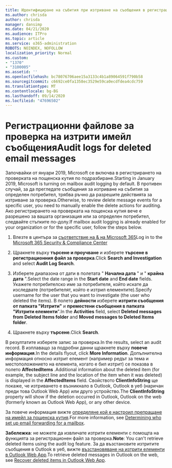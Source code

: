 ```yaml
---
title: Идентифициране на събития при изтриване на съобщения в регистрационни файлове за проверка
ms.author: chrisda
author: chrisda
manager: dansimp
ms.date: 04/21/2020
ms.audience: ITPro
ms.topic: article
ms.service: o365-administration
ROBOTS: NOINDEX, NOFOLLOW
localization_priority: Normal
ms.custom:
- "1370"
- "3100005"
ms.assetid: ''
ms.openlocfilehash: bc78076706aee15a3133c4b1a89064591f790b58
ms.sourcegitcommit: c6692ce0fa1358ec3529e59ca0ecdfdea4cdc759
ms.translationtype: MT
ms.contentlocale: bg-BG
ms.lasthandoff: 09/14/2020
ms.locfileid: "47696502"
---
```

# <a name="audit-logs-for-deleted-email-messages"></a><span data-ttu-id="9c873-102">Регистрационни файлове за проверка на изтрити имейл съобщения</span><span class="sxs-lookup"><span data-stu-id="9c873-102">Audit logs for deleted email messages</span></span>

<span data-ttu-id="9c873-103">Започвайки от януари 2019, Microsoft се включва в регистрирането на проверката на пощенска кутия по подразбиране.</span><span class="sxs-lookup"><span data-stu-id="9c873-103">Starting in January 2019, Microsoft is turning on mailbox audit logging by default.</span></span> <span data-ttu-id="9c873-104">В противен случай, за да прегледате съобщения за изтриване на събития за определен потребител, трябва ръчно да разрешите действията за изтриване за проверка.</span><span class="sxs-lookup"><span data-stu-id="9c873-104">Otherwise, to review delete message events for a specific user, you need to manually enable the delete actions for auditing.</span></span> <span data-ttu-id="9c873-105">Ако регистрирането на проверката на пощенска кутия вече е разрешено за вашата организация или за определен потребител, следвайте стъпките по-долу.</span><span class="sxs-lookup"><span data-stu-id="9c873-105">If mailbox audit logging is already enabled for your organization or for the specific user, follow the steps below.</span></span>

1. <span data-ttu-id="9c873-106">Влезте в центъра за [съответствие на & на Microsoft 365](https://protection.office.com/)</span><span class="sxs-lookup"><span data-stu-id="9c873-106">Log in to the [Microsoft 365 Security & Compliance Center](https://protection.office.com/)</span></span>

2. <span data-ttu-id="9c873-107">Щракнете върху **търсене и проучване** и изберете **търсене в регистрационния файл за проверка**.</span><span class="sxs-lookup"><span data-stu-id="9c873-107">Click **Search and Investigation** and select **Audit Log Search**.</span></span>

3. <span data-ttu-id="9c873-108">Изберете диапазона от дати в полетата " **Начална дата** " и " **крайна дата** ".</span><span class="sxs-lookup"><span data-stu-id="9c873-108">Select the date range in the **Start date** and **End date** fields.</span></span> <span data-ttu-id="9c873-109">Укажете потребителско име за потребителя, който искате да изследвате (потребителят, който е изтрил елементите).</span><span class="sxs-lookup"><span data-stu-id="9c873-109">Specify username for the user that you want to investigate (the user who deleted the items).</span></span> <span data-ttu-id="9c873-110">В полето **дейности** изберете **изтрити съобщения от папката "Изтрити"** и **преместени съобщения в папката "Изтрити елементи**".</span><span class="sxs-lookup"><span data-stu-id="9c873-110">In the **Activities** field, select **Deleted messages from Deleted Items folder** and **Moved messages to Deleted Items folder**.</span></span>

4. <span data-ttu-id="9c873-111">Щракнете върху **търсене**.</span><span class="sxs-lookup"><span data-stu-id="9c873-111">Click **Search**.</span></span>

<span data-ttu-id="9c873-112">В резултатите изберете запис за проверка.</span><span class="sxs-lookup"><span data-stu-id="9c873-112">In the results, select an audit record.</span></span> <span data-ttu-id="9c873-113">В изплаващо за подробни данни щракнете върху **повече информация**.</span><span class="sxs-lookup"><span data-stu-id="9c873-113">In the details flyout, click **More Information**.</span></span> <span data-ttu-id="9c873-114">Допълнителна информация относно изтрит елемент (например редът за тема и местоположението на елемента, когато е бил изтрит) се показва в полето **AffectedItems** .</span><span class="sxs-lookup"><span data-stu-id="9c873-114">Additional information about the deleted item (for example, the subject line and the location of the item when it was deleted) is displayed in the **AffectedItems** field.</span></span> <span data-ttu-id="9c873-115">Свойството **ClientInfoString** ще покаже, че изтриването е възникнало в Outlook, Outlook в уеб (наричан преди това Outlook Web App) или друго устройство.</span><span class="sxs-lookup"><span data-stu-id="9c873-115">The **ClientInfoString** property will show if the deletion occurred in Outlook, Outlook on the web (formerly known as Outlook Web App), or any other device.</span></span>

<span data-ttu-id="9c873-116">За повече информация вижте [определяне кой е настроил препращане на имейл за пощенска кутия](https://docs.microsoft.com/microsoft-365/compliance/auditing-troubleshooting-scenarios#determine-if-a-user-deleted-email-items).</span><span class="sxs-lookup"><span data-stu-id="9c873-116">For more information, see [Determining who set up email forwarding for a mailbox](https://docs.microsoft.com/microsoft-365/compliance/auditing-troubleshooting-scenarios#determine-if-a-user-deleted-email-items).</span></span>

<span data-ttu-id="9c873-117">**Забележка**: не можете да извличате изтрити елементи с помощта на функцията за регистрационен файл за проверка.</span><span class="sxs-lookup"><span data-stu-id="9c873-117">**Note**: You can't retrieve deleted items using the audit log feature.</span></span> <span data-ttu-id="9c873-118">За да възстановите изтритите съобщения в Outlook в уеб, вижте [възстановяване на изтрити елементи в Outlook Web App](https://support.office.com/article/C3D8FC15-EEEF-4F1C-81DF-E27964B7EDD4).</span><span class="sxs-lookup"><span data-stu-id="9c873-118">To retrieve deleted messages in Outlook on the web, see [Recover deleted items in Outlook Web App](https://support.office.com/article/C3D8FC15-EEEF-4F1C-81DF-E27964B7EDD4).</span></span>
